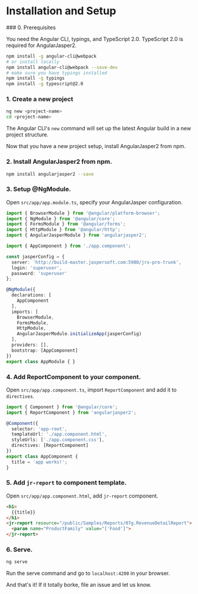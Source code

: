 # Installation and Setup

### 0. Prerequisites

You need the Angular CLI, typings, and TypeScript 2.0. TypeScript 2.0 is required for AngularJasper2.

```bash
npm install -g angular-cli@webpack 
# or install locally
npm install angular-cli@webpack --save-dev
# make sure you have typings installed
npm install -g typings 
npm install -g typescript@2.0
```

### 1. Create a new project

```bash
ng new <project-name>
cd <project-name>
```

The Angular CLI's `new` command will set up the latest Angular build in a new project structure.

Now that you have a new project setup, install AngularJasper2 from npm.

### 2. Install AngularJasper2 from npm.

```bash
npm install angularjasper2 --save
```

### 3. Setup @NgModule.

Open `src/app/app.module.ts`, specify your AngularJasper configuration.

```ts
import { BrowserModule } from '@angular/platform-browser';
import { NgModule } from '@angular/core';
import { FormsModule } from '@angular/forms';
import { HttpModule } from '@angular/http';
import { AngularJasperModule } from 'angularjasper2';

import { AppComponent } from './app.component';

const jasperConfig = {
  server: 'http://build-master.jaspersoft.com:5980/jrs-pro-trunk',
  login: 'superuser',
  password: 'superuser'
};

@NgModule({
  declarations: [
    AppComponent
  ],
  imports: [
    BrowserModule,
    FormsModule,
    HttpModule,
    AngularJasperModule.initializeApp(jasperConfig)
  ],
  providers: [],
  bootstrap: [AppComponent]
})
export class AppModule { }
```

### 4. Add ReportComponent to your component.

Open `src/app/app.component.ts`, import `ReportComponent` and add it to `directives`.

```ts
import { Component } from '@angular/core';
import { ReportComponent } from 'angularjasper2';

@Component({
  selector: 'app-root',
  templateUrl: './app.component.html',
  styleUrls: ['./app.component.css'],
  directives: [ReportComponent]
})
export class AppComponent {
  title = 'app works!';
}
```

### 5. Add `jr-report` to component template.

Open `src/app/app.component.html`, add `jr-report` component.

```html
<h1>
  {{title}}
</h1>
<jr-report resource="/public/Samples/Reports/07g.RevenueDetailReport">
  <param name="ProductFamily" value="['Food']">
</jr-report>
```

### 6. Serve.

```bash
ng serve
```

Run the serve command and go to `localhost:4200` in your browser.

And that's it! If it totally borke, file an issue and let us know.
